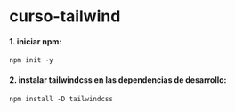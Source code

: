 # curso-tailwind

#### 1. iniciar npm:
`npm init -y`

#### 2. instalar tailwindcss en las dependencias de desarrollo:
`npm install -D tailwindcss`

